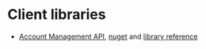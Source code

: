 # Client libraries

- [Account Management API](https://github.com/googleapis/google-api-dotnet-client/tree/master/Src/Generated/Google.Apis.MyBusinessAccountManagement.v1), [nuget](https://www.nuget.org/packages/Google.Apis.MyBusinessAccountManagement.v1) and [library reference](https://googleapis.dev/dotnet/Google.Apis.MyBusinessAccountManagement.v1/latest/api/Google.Apis.MyBusinessAccountManagement.v1.html)

<!--
# Prerequisites
## Get your client secrets

**Note**: You will need to have created a Client ID in your [Google Cloud Platform](https://cloud.google.com/console) before proceeding.

- Click the name of a Client ID to view that ID and download JSON</li>
- Create a new file called `client_secrets.json` in the same directory as source files.
- For testing purposes, set the authorised redirect uri as `http://127.0.0.1/authorize/`


# Build and Run

The following steps were tested in Visual Studio with .NET framework installed

- Under Nuget Package manager, search and install the following
```
Google.Apis.MyBusinessAccountManagement
Google.Apis.Auth
```
- Add the sample source, build and run

-->